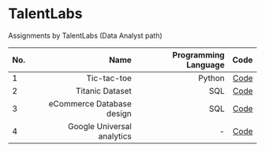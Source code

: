 # TalentLabs
Assignments by TalentLabs (Data Analyst path)

| No.  | Name  | Programming Language | Code  |
| ---  | ----: | ----: | ---:  |
| 1 | Tic-tac-toe | Python | [Code](https://)|  
| 2 | Titanic Dataset | SQL | [Code](https://)|  
| 3 | eCommerce Database design | SQL | [Code](https://)|  
| 4 | Google Universal analytics | - | [Code](https://public.tableau.com/views/GoogleAnalyticsUS2021/Dashboard1?:language=en-US&:display_count=n&:origin=viz_share_link)|  


